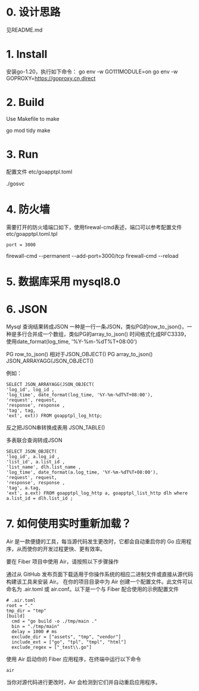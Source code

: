 # 0. 设计思路

见README.md

# 1. Install

安装go-1.20，执行如下命令：
 go env -w GO111MODULE=on
 go env -w GOPROXY=https://goproxy.cn,direct

# 2. Build

Use Makefile to make

go mod tidy
make

# 3. Run

配置文件 etc/goapptpl.toml

./gosvc

# 4. 防火墙

需要打开的防火墙端口如下，使用firewal-cmd表述，端口可以参考配置文件etc/goapptpl.toml.tpl

	port = 3000

firewall-cmd --permanent --add-port=3000/tcp
firewall-cmd --reload


# 5. 数据库采用 mysql8.0


# 6. JSON

Mysql 查询结果转成JSON
一种是一行一条JSON，类似PG的row_to_json()，一种是多行合并成一个数组，类似PG的array_to_json()
时间格式化成RFC3339，使用date_format(log_time, '%Y-%m-%dT%T+08:00')

PG row_to_json() 相对于JSON_OBJECT()
PG array_to_json() JSON_ARRAYAGG(JSON_OBJECT()

例如：
```
SELECT JSON_ARRAYAGG(JSON_OBJECT(
'log_id', log_id ,
'log_time', date_format(log_time, '%Y-%m-%dT%T+08:00'),
'request', request,
'response', response ,
'tag', tag,
'ext', ext)) FROM goapptpl_log_http;
```

反之把JSON串转换成表用 JSON_TABLE()

多表联合查询转成JSON

```
SELECT JSON_OBJECT(
'log_id', a.log_id ,
'list_id', a.list_id ,
'list_name', dlh.list_name ,
'log_time', date_format(a.log_time, '%Y-%m-%dT%T+08:00'),
'request', request,
'response', response ,
'tag', a.tag,
'ext', a.ext) FROM goapptpl_log_http a, goapptpl_list_http dlh where a.list_id = dlh.list_id ;
```


# 7. 如何使用实时重新加载？
Air 是一款便捷的工具，每当源代码发生更改时，它都会自动重启你的 Go 应用程序，从而使你的开发过程更快、更有效率。

要在 Fiber 项目中使用 Air，请按照以下步骤操作

通过从 GitHub 发布页面下载适用于你操作系统的相应二进制文件或直接从源代码构建该工具来安装 Air。
在你的项目目录中为 Air 创建一个配置文件。此文件可以命名为 .air.toml 或 air.conf。以下是一个与 Fiber 配合使用的示例配置文件

```
# .air.toml
root = "."
tmp_dir = "tmp"
[build]
  cmd = "go build -o ./tmp/main ."
  bin = "./tmp/main"
  delay = 1000 # ms
  exclude_dir = ["assets", "tmp", "vendor"]
  include_ext = ["go", "tpl", "tmpl", "html"]
  exclude_regex = ["_test\\.go"]
```

使用 Air 启动你的 Fiber 应用程序，在终端中运行以下命令

```
air
```

当你对源代码进行更改时，Air 会检测到它们并自动重启应用程序。
